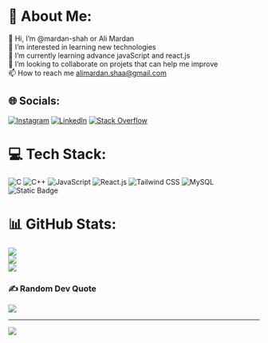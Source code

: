 # 💫 About Me:
👋 Hi, I’m @mardan-shah or Ali Mardan<br>👀 I’m interested in learning new technologies<br>🌱 I’m currently learning advance javaScript and react.js<br>💞️ I’m looking to collaborate on projets that can help me improve<br>📫 How to reach me alimardan.shaa@gmail.com


## 🌐 Socials:
[![Instagram](https://img.shields.io/badge/Instagram-%23E4405F.svg?logo=Instagram&logoColor=white)](https://instagram.com/alimardan.shaa) [![LinkedIn](https://img.shields.io/badge/LinkedIn-%230077B5.svg?logo=linkedin&logoColor=white)](https://linkedin.com/in/ali-mardan-187034246) [![Stack Overflow](https://img.shields.io/badge/-Stackoverflow-FE7A16?logo=stack-overflow&logoColor=white)](https://stackoverflow.com/users/15266522) 

# 💻 Tech Stack:
![C](https://img.shields.io/badge/c-%2300599C.svg?style=for-the-badge&logo=c&logoColor=white) ![C++](https://img.shields.io/badge/c++-%2300599C.svg?style=for-the-badge&logo=c%2B%2B&logoColor=white) ![JavaScript](https://img.shields.io/badge/javascript-%23323330.svg?style=for-the-badge&logo=javascript&logoColor=%23F7DF1E) ![React.js](https://img.shields.io/badge/react-%2320232a.svg?style=for-the-badge&logo=react&logoColor=%2361DAFB) ![Tailwind CSS](https://img.shields.io/badge/css3-%231572B6.svg?style=for-the-badge&logo=css3&logoColor=white) ![MySQL](https://img.shields.io/badge/mysql-%2300f.svg?style=for-the-badge&logo=mysql&logoColor=white) ![Static Badge](https://img.shields.io/badge/mongodb-brightgreen?style=for-the-badge&logo=mongodb&labelColor=000000)


# 📊 GitHub Stats:
![](https://github-readme-stats.vercel.app/api?username=mardan-shah&theme=dark&hide_border=false&include_all_commits=false&count_private=false)<br/>
![](https://github-readme-streak-stats.herokuapp.com/?user=mardan-shah&theme=dark&hide_border=false)<br/>
![](https://github-readme-stats.vercel.app/api/top-langs/?username=mardan-shah&theme=dark&hide_border=false&include_all_commits=false&count_private=false&layout=compact)

### ✍️ Random Dev Quote
![](https://quotes-github-readme.vercel.app/api?type=horizontal&theme=gruvbox)


---
[![](https://visitcount.itsvg.in/api?id=mardan-shah&icon=5&color=11)](https://visitcount.itsvg.in)

<!-- Proudly created with GPRM ( https://gprm.itsvg.in ) -->
